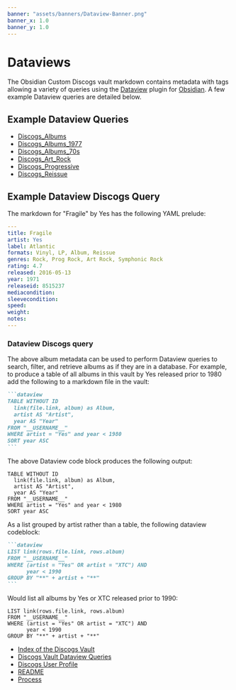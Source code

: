 ```yaml
---
banner: "assets/banners/Dataview-Banner.png"
banner_x: 1.0
banner_y: 1.0
---
```


# Dataviews

The Obsidian Custom Discogs vault markdown contains metadata with tags allowing a variety of queries using the [Dataview](https://blacksmithgu.github.io/obsidian-dataview/) plugin for [Obsidian](https://obsidian.md/). A few example Dataview queries are detailed below.

## Example Dataview Queries

- [Discogs_Albums](__USERNAME___Discogs_Albums.md)
- [Discogs_Albums_1977](__USERNAME___Discogs_Albums_1977.md)
- [Discogs_Albums_70s](__USERNAME___Discogs_Albums_70s.md)
- [Discogs_Art_Rock](__USERNAME___Discogs_Art_Rock.md)
- [Discogs_Progressive](__USERNAME___Discogs_Progressive.md)
- [Discogs_Reissue](__USERNAME___Discogs_Reissue.md)

## Example Dataview Discogs Query

The markdown for "Fragile" by Yes has the following YAML prelude:

```yaml
---
title: Fragile
artist: Yes
label: Atlantic
formats: Vinyl, LP, Album, Reissue
genres: Rock, Prog Rock, Art Rock, Symphonic Rock
rating: 4.7
released: 2016-05-13
year: 1971
releaseid: 8515237
mediacondition: 
sleevecondition: 
speed: 
weight: 
notes: 
---
```

### Dataview Discogs query

The above album metadata can be used to perform Dataview queries to search, filter, and retrieve albums as if they are in a database. For example, to produce a table of all albums in this vault by Yes released prior to 1980 add the following to a markdown file in the vault:

````markdown
```dataview
TABLE WITHOUT ID
  link(file.link, album) as Album,
  artist AS "Artist",
  year AS "Year"
FROM "__USERNAME__"
WHERE artist = "Yes" and year < 1980
SORT year ASC
```
````

The above Dataview code block produces the following output:

```dataview
TABLE WITHOUT ID
  link(file.link, album) as Album,
  artist AS "Artist",
  year AS "Year"
FROM "__USERNAME__"
WHERE artist = "Yes" and year < 1980
SORT year ASC
```

As a list grouped by artist rather than a table, the following dataview codeblock:

````markdown
```dataview
LIST link(rows.file.link, rows.album)
FROM "__USERNAME__"
WHERE (artist = "Yes" OR artist = "XTC") AND
      year < 1990
GROUP BY "**" + artist + "**"
```
````

Would list all albums by Yes or XTC released prior to 1990:

```dataview
LIST link(rows.file.link, rows.album)
FROM "__USERNAME__"
WHERE (artist = "Yes" OR artist = "XTC") AND
      year < 1990
GROUP BY "**" + artist + "**"
```

- [Index of the Discogs Vault](../__USERNAME___Discogs_Index.md)
- [Discogs Vault Dataview Queries](../__USERNAME___Discogs_Queries.md)
- [Discogs User Profile](../__USERNAME___Discogs_User_Profile.md)
- [README](../README.md)
- [Process](../Process.md)
